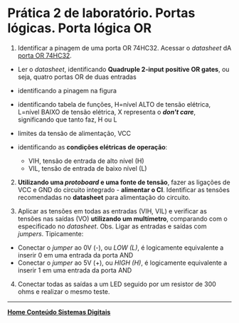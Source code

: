 # Prática 2 de laboratório. Portas lógicas. Porta lógica OR

1. Identificar a pinagem de uma porta OR 74HC32. Acessar o  *datasheet* dA [porta OR 74HC32](https://claytonjasilva.github.io/sisdig_aulas/SN74HC32N_Texas.pdf).

- Ler o *datasheet*, identificando **Quadruple 2-input positive OR gates**, ou seja, quatro portas OR de duas entradas
- identificando a pinagem na figura
- identificando tabela de funções, H=nível ALTO de tensão elétrica, L=nível BAIXO de tensão elétrica, X representa o ***don't care***, significando que tanto faz, H ou L
- limites da tensão de alimentação, VCC
- identificando as **condições elétricas de operação**:

  - VIH, tensão de entrada de alto nível (H)
  - VIL, tensão de entrada de baixo nível (L)

2. **Utilizando uma *protoboard* e uma fonte de tensão**, fazer as ligações de VCC e GND do circuito integrado - **alimentar o CI**. Identificar as tensões recomendadas no **datasheet** para alimentação do circuito.

3. Aplicar as tensões em todas as entradas (VIH, VIL) e verificar as tensões nas saídas (VO) **utilizando um multímetro**, comparando com o especificado no *datasheet*. Obs. Ligar as entradas e saídas com *jumpers*. Tipicamente:

- Conectar o *jumper* ao 0V (-), ou *LOW (L)*, é logicamente equivalente a inserir 0 em uma entrada da porta AND  
- Conectar o *jumper* ao 5V (+), ou *HIGH (H)*, é logicamente equivalente a inserir 1 em uma entrada da porta AND

4. Conectar todas as saídas a um LED seguido por um resistor de 300 ohms e realizar o mesmo teste.

 ___
 **[Home Conteúdo Sistemas Digitais](https://github.com/claytonjasilva/claytonjasilva.github.io/blob/main/sisdig_aulas.md)**  
